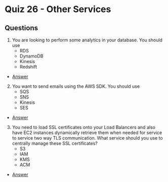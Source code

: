 # Quiz 26 - Other Services

## Questions
1. You are looking to perform some analytics in your database. You should use
    * RDS
    * DynamoDB
    * Kinesis
    * Redshift
* [Answer](https://i.imgur.com/eVs7V1N.png)
2. You want to send emails using the AWS SDK. You should use 
    * SQS
    * SNS
    * Kinesis
    * SES
* [Answer](https://i.imgur.com/Zpq4tLt.png)
3. You need to load SSL certificates onto your Load Balancers and also have EC2 instances dynamically retrieve them when needed for service to service two way TLS communication. What service should you use to centrally manage these SSL certificates?
    * S3
    * IAM
    * KMS
    * ACM
* [Answer](https://i.imgur.com/B6D4T4B.png)
